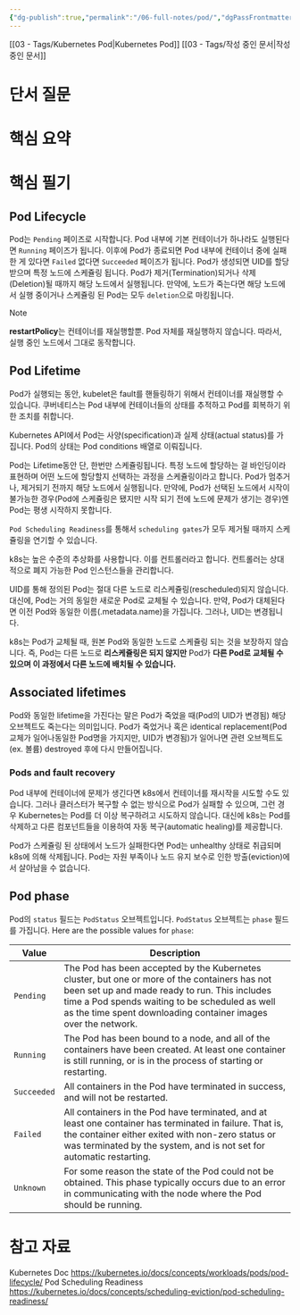 ```yaml
---
{"dg-publish":true,"permalink":"/06-full-notes/pod/","dgPassFrontmatter":true}
---
```


[[03 - Tags/Kubernetes Pod\|Kubernetes Pod]] [[03 - Tags/작성 중인 문서\|작성 중인 문서]]

# 단서 질문
# 핵심 요약

# 핵심 필기
## Pod Lifecycle
Pod는 `Pending` 페이즈로 시작합니다.
Pod 내부에 기본 컨테이너가 하나라도 실행된다면 `Running` 페이즈가 됩니다.
이후에 Pod가 종료되면 Pod 내부에 컨테이너 중에 실패한 게 있다면 `Failed` 없다면 `Succeeded` 페이즈가 됩니다.
Pod가 생성되면 UID를 할당 받으며 특정 노드에 스케쥴링 됩니다. Pod가 제거(Termination)되거나 삭제(Deletion)될 때까지 해당 노드에서 실행됩니다.
만약에, 노드가 죽는다면 해당 노드에서 실행 중이거나 스케쥴링 된 Pod는 모두 `deletion`으로 마킹됩니다.
> [!NOTE]
> **restartPolicy**는 컨테이너를 재실행할뿐. Pod 자체를 재실행하지 않습니다. 따라서, 실행 중인 노드에서 그대로 동작합니다.
## Pod Lifetime
Pod가 실행되는 동안, kubelet은 fault를 핸들링하기 위해서 컨테이너를 재실행할 수 있습니다.
쿠버네티스는 Pod 내부에 컨테이너들의 상태를 추적하고 Pod를 회복하기 위한 조치를 취합니다.

Kubernetes API에서 Pod는 사양(specification)과 실제 상태(actual status)를 가집니다.
Pod의 상태는 Pod conditions 배열로 이뤄집니다.

Pod는 Lifetime동안 단, 한번만 스케쥴링됩니다. 특정 노드에 할당하는 걸 바인딩이라 표현하며 어떤 노드에 할당할지 선택하는 과정을 스케쥴링이라고 합니다.
Pod가 멈추거나, 제거되기 전까지 해당 노드에서 실행됩니다.
만약에, Pod가 선택된 노드에서 시작이 불가능한 경우(Pod에 스케쥴링은 됐지만 시작 되기 전에 노드에 문제가 생기는 경우)엔 Pod는 평생 시작하지 못합니다.

`Pod Scheduling Readiness`를 통해서 `scheduling gates`가 모두 제거될 때까지 스케쥴링을 연기할 수 있습니다.

k8s는 높은 수준의 추상화를 사용합니다. 이를 컨트롤러라고 합니다. 
컨트롤러는 상대적으로 폐지 가능한 Pod 인스턴스들을 관리합니다.

UID를 통해 정의된 Pod는 절대 다른 노드로 리스케쥴링(rescheduled)되지 않습니다.
대신에, Pod는 거의 동일한 새로운 Pod로 교체될 수 있습니다. 만약, Pod가 대체된다면 이전 Pod와 동일한 이름(.metadata.name)을 가집니다. 그러나, UID는 변경됩니다.

k8s는 Pod가 교체될 때, 원본 Pod와 동일한 노드로 스케쥴링 되는 것을 보장하지 않습니다. 
즉, Pod는 다른 노드로 **리스케쥴링은 되지 않지만** Pod가 **다른 Pod로 교체될 수 있으며 이 과정에서 다른 노드에 배치될 수 있습니다.**

## Associated lifetimes
Pod와 동일한 lifetime을 가진다는 말은 Pod가 죽었을 때(Pod의 UID가 변경됨) 해당 오브젝트도 죽는다는 의미입니다.
Pod가 죽었거나 혹은 identical replacement(Pod 교체가 일어나동일한 Pod명을 가지지만, UID가 변경됨)가 일어나면 관련 오브젝트도(ex. 볼륨) destroyed 후에 다시 만들어집니다.

### Pods and fault recovery
Pod 내부에 컨테이너에 문제가 생긴다면 k8s에서 컨테이너를 재시작을 시도할 수도 있습니다.
그러나 클러스터가 복구할 수 없는 방식으로 Pod가 실패할 수 있으며, 그런 경우 Kubernetes는 Pod를 더 이상 복구하려고 시도하지 않습니다.
대신에 k8s는 Pod를 삭제하고 다른 컴포넌트들을 이용하여 자동 복구(automatic healing)를 제공합니다.

Pod가 스케쥴링 된 상태에서 노드가 실패한다면 Pod는 unhealthy 상태로 취급되며 k8s에 의해 삭제됩니다. Pod는 자원 부족이나 노드 유지 보수로 인한 방출(eviction)에서 살아남을 수 없습니다.

## Pod phase
Pod의 `status` 필드는 `PodStatus` 오브젝트입니다. `PodStatus` 오브젝트는 `phase` 필드를 가집니다.
Here are the possible values for `phase`:

| Value       | Description                                                                                                                                                                                                                                                        |
| ----------- | ------------------------------------------------------------------------------------------------------------------------------------------------------------------------------------------------------------------------------------------------------------------ |
| `Pending`   | The Pod has been accepted by the Kubernetes cluster, but one or more of the containers has not been set up and made ready to run. This includes time a Pod spends waiting to be scheduled as well as the time spent downloading container images over the network. |
| `Running`   | The Pod has been bound to a node, and all of the containers have been created. At least one container is still running, or is in the process of starting or restarting.                                                                                            |
| `Succeeded` | All containers in the Pod have terminated in success, and will not be restarted.                                                                                                                                                                                   |
| `Failed`    | All containers in the Pod have terminated, and at least one container has terminated in failure. That is, the container either exited with non-zero status or was terminated by the system, and is not set for automatic restarting.                               |
| `Unknown`   | For some reason the state of the Pod could not be obtained. This phase typically occurs due to an error in communicating with the node where the Pod should be running.                                                                                            |

# 참고 자료
Kubernetes Doc
https://kubernetes.io/docs/concepts/workloads/pods/pod-lifecycle/
Pod Scheduling Readiness
https://kubernetes.io/docs/concepts/scheduling-eviction/pod-scheduling-readiness/






